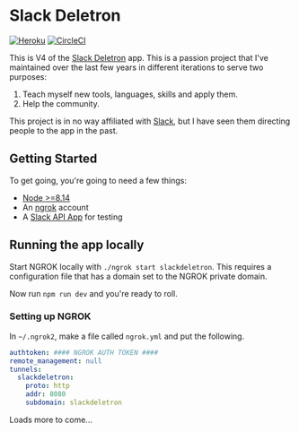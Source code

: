 # Slack Deletron

[![Heroku](https://heroku-badge.herokuapp.com/?app=slackdeletron)]()
[![CircleCI](https://circleci.com/gh/drewminns/slack-deletron.svg?style=shield&circle-token=4240e49ac690ba0d539e4b78dc8476ddda8e157c)](https://circleci.com/gh/drewminns/slack-deletron)

This is V4 of the [Slack Deletron](https://www.slackdeletron.com/) app. This is a passion project that I've maintained over the last few years in different iterations to serve two purposes:

1. Teach myself new tools, languages, skills and apply them.
2. Help the community.

This project is in no way affiliated with [Slack](https://slack.com), but I have seen them directing people to the app in the past.

## Getting Started

To get going, you're going to need a few things:

- [Node >=8.14](https://nodejs.org/en/download/)
- An [ngrok](https://ngrok.com/) account
- A [Slack API App](https://api.slack.com/apps) for testing


## Running the app locally

Start NGROK locally with `./ngrok start slackdeletron`. This requires a configuration file that has a domain set to the NGROK private domain.

Now run `npm run dev` and you're ready to roll.

### Setting up NGROK

In `~/.ngrok2`, make a file called `ngrok.yml` and put the following.

```yml
authtoken: #### NGROK AUTH TOKEN ####
remote_management: null
tunnels:
  slackdeletron:
    proto: http
    addr: 8080
    subdomain: slackdeletron
```

Loads more to come...
